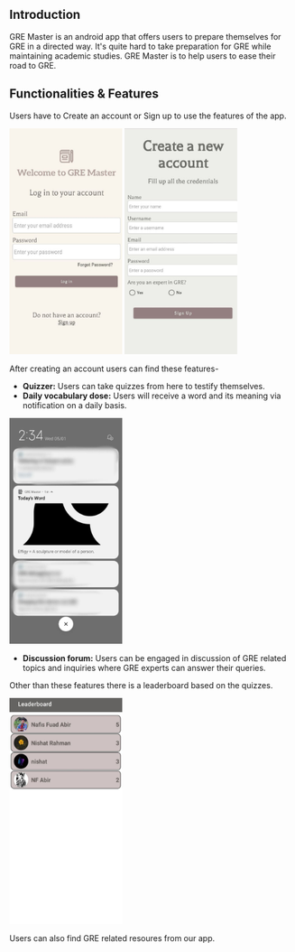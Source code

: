 Introduction
------------
GRE  Master is an android app that offers users to prepare themselves for GRE in a directed way.
It's quite hard to take preparation for GRE while maintaining academic studies.
GRE Master is to help users to ease their road to GRE.

Functionalities & Features
--------------------------
Users have to Create an account or Sign up to use the features of the app. 

<img src="Login.jpg" width="200" height="400"> <img src="SignUp.jpg" width="200" height="400">

After creating an account users can find these features-
* **Quizzer:** Users can take quizzes from here to testify themselves.
* **Daily vocabulary dose:** Users will receive a word and its meaning via notification on a daily basis.  

<img src="Notification.jpg" width="200" height="400">

* **Discussion forum:** Users can be engaged in discussion of GRE related topics and inquiries where GRE experts can answer their queries.

Other than these features there is a leaderboard based on the quizzes.  

<img src="Leaderboard.jpg" width="200" height="400">

Users can also find GRE related resoures from our app.
